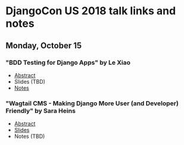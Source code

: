 # DjangoCon US 2018 talk links and notes

## Monday, October 15

### "BDD Testing for Django Apps" by Le Xiao

* [Abstract](https://2018.djangocon.us/talk/bdd-behavior-driven-development-testing/)
* Slides (TBD)
* [Notes](./bdd-testing-for-django-apps.md)

### "Wagtail CMS - Making Django More User (and Developer) Friendly" by Sara Heins

* [Abstract](https://2018.djangocon.us/talk/wagtail-cms-making-django-more-user-and/)
* [Slides](https://sheins.github.io/wagtail/assets/player/KeynoteDHTMLPlayer.html)
* Notes (TBD)
